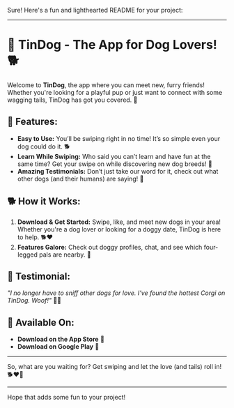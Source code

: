 Sure! Here's a fun and lighthearted README for your project:

---

# 🐾 TinDog - The App for Dog Lovers! 🐕

Welcome to **TinDog**, the app where you can meet new, furry friends! Whether you're looking for a playful pup or just want to connect with some wagging tails, TinDog has got you covered. 🐾

## 🐶 Features:
- **Easy to Use:** You’ll be swiping right in no time! It’s so simple even your dog could do it. 🐕
- **Learn While Swiping:** Who said you can’t learn and have fun at the same time? Get your swipe on while discovering new dog breeds! 🐩
- **Amazing Testimonials:** Don’t just take our word for it, check out what other dogs (and their humans) are saying! 🐾

## 🐕 How it Works:
1. **Download & Get Started:** Swipe, like, and meet new dogs in your area! Whether you're a dog lover or looking for a doggy date, TinDog is here to help. 🐕❤️
2. **Features Galore:** Check out doggy profiles, chat, and see which four-legged pals are nearby. 🐾

## 🐾 Testimonial:
*"I no longer have to sniff other dogs for love. I've found the hottest Corgi on TinDog. Woof!"* 🐶💕

## 📱 Available On:
- **Download on the App Store** 🍏
- **Download on Google Play** 📲

---

So, what are you waiting for? Get swiping and let the love (and tails) roll in! 🐕❤️🐾

---

Hope that adds some fun to your project!
